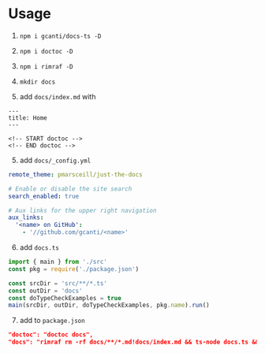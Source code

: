 # Usage

1. `npm i gcanti/docs-ts -D`

2. `npm i doctoc -D`

3. `npm i rimraf -D`

4. `mkdir docs`

5. add `docs/index.md` with

```
---
title: Home
---

<!-- START doctoc -->
<!-- END doctoc -->
```

5. add `docs/_config.yml`

```yml
remote_theme: pmarsceill/just-the-docs

# Enable or disable the site search
search_enabled: true

# Aux links for the upper right navigation
aux_links:
  '<name> on GitHub':
    - '//github.com/gcanti/<name>'
```

6. add `docs.ts`

```ts
import { main } from './src'
const pkg = require('./package.json')

const srcDir = 'src/**/*.ts'
const outDir = 'docs'
const doTypeCheckExamples = true
main(srcDir, outDir, doTypeCheckExamples, pkg.name).run()
```

7. add to `package.json`

```json
"doctoc": "doctoc docs",
"docs": "rimraf rm -rf docs/**/*.md!docs/index.md && ts-node docs.ts && npm run doctoc"
```
